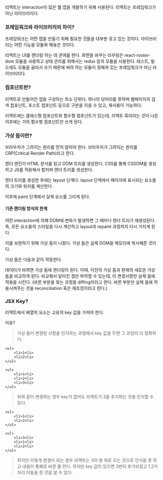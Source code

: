 리액트는 interaction이 많은 웹 앱을 개발하기 위해 사용된다.
리액트는 프레임워크가 아닌 라이브러리다.

### 프레임워크와 라이브러리의 차이?

프레임워크는 어떤 앱을 만들기 위해 필요한 것들을 대부분 갖고 있는 것이다.
라이브러리는 어떤 기능을 모듈화 해놓은 것이다.

리액트는 UI를 렌더링 하는 데 관여를 한다.
화면을 바꾸는 라우팅은 react-router-dom 모듈을 사용하고
상태 관리를 위해서는 redux 등의 모듈을 사용한다.
테스트, 빌드에도 모듈을 골라서 쓰기 때문에 써야 하는 모듈이 정해져 있는 프레임워크가 아닌 라이브러리다.

### 컴포넌트란?

리액트로 만들어진 앱을 구성하는 최소 단위다.
하나의 덩어리를 뜻하며 웹페이지의 검색 컴포넌트, 포스트 컴포넌트 등으로 구분을 지을 수 있고, 재사용이 가능하다.

리액트에는 클래스형 컴포넌트와 함수형 컴포넌트가 있는데, 리액트 훅이라는 것이 나온 이후에는 거의 함수형 컴포넌트만 쓰게 된다.

### 가상 돔이란?

브라우저가 그려지는 원리를 먼저 알아야 한다.
브라우저가 그려지는 원리를 CRP(Critical Render Path)라고 한다.

렌더 엔진이 HTML 문서를 읽고 DOM 트리를 생성한다. CSS를 통해 CSSOM을 생성하고 JS를 적용해서 합치며 렌더 트리를 생성한다.

렌더 트리를 생성한 후에는 layout 단계다. layout 단계에서 페이지에 표시되는 요소들의 크기와 위치를 계산한다.

이후에 paint 단계에서 실제 요소를 그리게 된다.

#### 기존 렌더링 방식의 한계

어떤 interaction에 의해 DOM에 변화가 발생하면 그 때마다 렌더 트리가 재생성된다. 즉, 모든 요소들의 스타일을 다시 계산하고 layout과 repaint 과정까지 다시 거치게 된다.

이를 보완하기 위해 가상 돔이 나왔다.
가상 돔은 실제 DOM을 메모리에 복사해준 것이다.

가상 돔은 다음과 같이 작동한다.

데이터가 바뀌면 가상 돔에 렌더링이 된다.
이때, 이전의 가상 돔과 현재의 새로운 가상 돔을 비교하게 된다.
비교해서 달라진 점만 파악할 수 있는데, 이 변경사항만 실제 돔에 적용을 시킨다.
(바뀐 부분을 찾는 과정을 diffing이라고 한다. 바뀐 부분만 실제 돔에 적용시켜주는 것을 reconciliation 혹은 재조정이라고 한다.)

### JSX Key?

리액트에서 배열의 요소는 고유의 key 값을 가져야 한다.

이유?

> 가상 돔이 변경된 사항을 인지하는 과정에서 key 값을 두면 그 과정이 더 정확하다.

```
<ul>
    <li>1<li>
    <li>2<li>
</ul>

<ul>
    <li>1<li>
    <li>2<li>
    <li>3<li>
</ul>
```

> 위와 같이 변경하는 경우 key가 없어도 리액트가 3을 추가하는 것을 인식할 수 있다.

```
<ul>
    <li>1<li>
    <li>2<li>
</ul>

<ul>
    <li>3<li>
    <li>1<li>
    <li>2<li>
</ul>
```

> 하지만 이렇게 변경이 되는 경우 리액트는 3이 맨 위로 오는 것으로 인식을 못 하고 내용이 통째로 바뀐 줄 안다. 하지만 key 값이 있으면 3번이 추가되었고 1,2가 자리 이동을 한 것을 알 수 있다.
